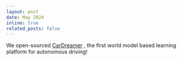 ```yaml
---
layout: post
date: May 2024
inline: true
related_posts: false
---
```


We open-sourced [CarDreamer](https://github.com/ucd-dare/CarDreamer) , the first world model based learning platform for autonomous driving!
